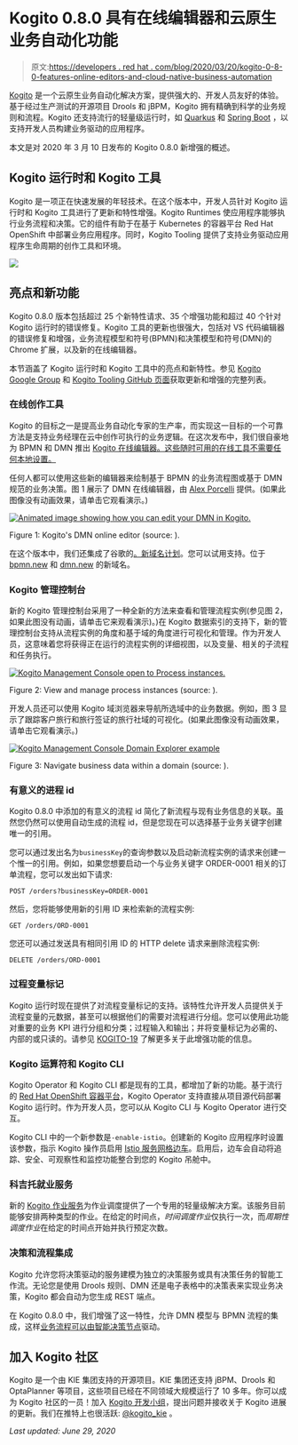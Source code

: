 # Kogito 0.8.0 具有在线编辑器和云原生业务自动化功能

> 原文:[https://developers . red hat . com/blog/2020/03/20/kogito-0-8-0-features-online-editors-and-cloud-native-business-automation](https://developers.redhat.com/blog/2020/03/20/kogito-0-8-0-features-online-editors-and-cloud-native-business-automation)

[Kogito](http://kogito.kie.org/) 是一个云原生业务自动化解决方案，提供强大的、开发人员友好的体验。基于经过生产测试的开源项目 Drools 和 jBPM，Kogito 拥有精确到科学的业务规则和流程。Kogito 还支持流行的轻量级运行时，如 [Quarkus](https://developers.redhat.com/blog/2019/08/29/kogito-for-quarkus-intelligent-applications/) 和 [Spring Boot](https://developers.redhat.com/blog/2019/08/29/create-your-first-application-with-kogito/) ，以支持开发人员构建业务驱动的应用程序。

本文是对 2020 年 3 月 10 日发布的 Kogito 0.8.0 新增强的概述。

## Kogito 运行时和 Kogito 工具

Kogito 是一项正在快速发展的年轻技术。在这个版本中，开发人员针对 Kogito 运行时和 Kogito 工具进行了更新和特性增强。Kogito Runtimes 使应用程序能够执行业务流程和决策。它的组件有助于在基于 Kubernetes 的容器平台 Red Hat OpenShift 中部署业务应用程序。同时，Kogito Tooling 提供了支持业务驱动应用程序生命周期的创作工具和环境。

![](../Images/265428a713537716b4286384ea5a7695.png)

## 亮点和新功能

Kogito 0.8.0 版本包括超过 25 个新特性请求、35 个增强功能和超过 40 个针对 Kogito 运行时的错误修复。Kogito 工具的更新也很强大，包括对 VS 代码编辑器的错误修复和增强，业务流程模型和符号(BPMN)和决策模型和符号(DMN)的 Chrome 扩展，以及新的在线编辑器。

本节涵盖了 Kogito 运行时和 Kogito 工具中的亮点和新特性。参见 [Kogito Google Group](https://groups.google.com/forum/?utm_medium=email&utm_source=footer#!msg/kogito-development/hx9LkWj6Dyc/LIEFbUBqAgAJ) 和 [Kogito Tooling GitHub 页面](https://github.com/kiegroup/kogito-tooling/releases)获取更新和增强的完整列表。

### 在线创作工具

Kogito 的目标之一是提高业务自动化专家的生产率，而实现这一目标的一个可靠方法是支持业务经理在云中创作可执行的业务逻辑。在这次发布中，我们很自豪地为 BPMN 和 DMN 推出 [Kogito 在线编辑器。这些随时可用的在线工具不需要任何本地设置。](https://kiegroup.github.io/kogito-online/)

任何人都可以使用这些新的编辑器来绘制基于 BPMN 的业务流程图或基于 DMN 规范的业务决策。图 1 展示了 DMN 在线编辑器，由 [Alex Porcelli](https://porcelli.me/announcement/tooling/online/bpmn/dmn/2020/03/12/online-new-editors.html) 提供。(如果此图像没有动画效果，请单击它观看演示。)

[![Animated image showing how you can edit your DMN in Kogito.](../Images/165e4834ad6415e3661318a6b91ee88c.png "try-sample")](/sites/default/files/blog/2020/03/try-sample.gif)

Figure 1: Kogito's DMN online editor (source: ).

在这个版本中，我们还集成了谷歌的[。新域名计划](https://www.techradar.com/news/google-brings-its-new-tld-to-the-rest-of-the-internet)。您可以试用支持。位于 [bpmn.new](http://bpmn.new) 和 [dmn.new](http://dmn.new) 的新域名。

### Kogito 管理控制台

新的 Kogito 管理控制台采用了一种全新的方法来查看和管理流程实例(参见图 2，如果此图没有动画，请单击它来观看演示)。)在 Kogito 数据索引的支持下，新的管理控制台支持从流程实例的角度和基于域的角度进行可视化和管理。作为开发人员，这意味着您将获得正在运行的流程实例的详细视图，以及变量、相关的子流程和任务执行。

[![Kogito Management Console open to Process instances.](../Images/7517fa97e63b67816b84da9e057f280a.png "monitoring-process-instances-080 1280")](/sites/default/files/blog/2020/03/monitoring-process-instances-080-1280.gif)

Figure 2: View and manage process instances (source: ).

开发人员还可以使用 Kogito 域浏览器来导航所选域中的业务数据。例如，图 3 显示了跟踪客户旅行和旅行签证的旅行社域的可视化。(如果此图像没有动画效果，请单击它观看演示。)

[![Kogito Management Console Domain Explorer example](../Images/eff58347985942459fea7f87840e08de.png "monitoring-domain-explorer-080-1280")](/sites/default/files/blog/2020/03/monitoring-domain-explorer-080-1280.gif)

Figure 3: Navigate business data within a domain (source: ).

### 有意义的进程 id

Kogito 0.8.0 中添加的有意义的流程 id 简化了新流程与现有业务信息的关联。虽然您仍然可以使用自动生成的流程 id，但是您现在可以选择基于业务关键字创建唯一的引用。

您可以通过发出名为`businessKey`的查询参数以及启动新流程实例的请求来创建一个惟一的引用。例如，如果您想要启动一个与业务关键字 ORDER-0001 相关的订单流程，您可以发出如下请求:

```
POST /orders?businessKey=ORDER-0001

```

然后，您将能够使用新的引用 ID 来检索新的流程实例:

```
GET /orders/ORD-0001

```

您还可以通过发送具有相同引用 ID 的 HTTP delete 请求来删除流程实例:

```
DELETE /orders/ORD-0001

```

### 过程变量标记

Kogito 运行时现在提供了对流程变量标记的支持。该特性允许开发人员提供关于流程变量的元数据，甚至可以根据他们的需要对流程进行分组。您可以使用此功能对重要的业务 KPI 进行分组和分类；过程输入和输出；并将变量标记为必需的、内部的或只读的。请参见 [KOGITO-19](https://issues.redhat.com/browse/KOGITO-19) 了解更多关于此增强功能的信息。

### Kogito 运算符和 Kogito CLI

Kogito Operator 和 Kogito CLI 都是现有的工具，都增加了新的功能。基于流行的 [Red Hat OpenShift 容器平台](https://developers.redhat.com/products/openshift/overview)，Kogito Operator 支持直接从项目源代码部署 Kogito 运行时。作为开发人员，您可以从 Kogito CLI 与 Kogito Operator 进行交互。

Kogito CLI 中的一个新参数是`-enable-istio`。创建新的 Kogito 应用程序时设置该参数，指示 Kogito 操作员启用 [Istio 服务网格边车](https://istio.io/docs/concepts/what-is-istio/)。启用后，边车会自动将追踪、安全、可观察性和监控功能整合到您的 Kogito 吊舱中。

### 科吉托就业服务

新的 [Kogito 作业服务](https://github.com/kiegroup/kogito-runtimes/wiki/Jobs-Service)为作业调度提供了一个专用的轻量级解决方案。该服务目前能够安排两种类型的作业。在给定的时间点，*时间调度作业*仅执行一次，而*周期性调度作业*在给定的时间点开始并执行预定次数。

### 决策和流程集成

Kogito 允许您将决策驱动的服务建模为独立的决策服务或具有决策任务的智能工作流。无论您是使用 Drools 规则、DMN 还是电子表格中的决策表来实现业务决策，Kogito 都会自动为您生成 REST 端点。

在 Kogito 0.8.0 中，我们增强了这一特性，允许 DMN 模型与 BPMN 流程的集成，这样[业务流程可以由智能决策节点](http://blog.athico.com/2020/03/kogito-ergo-rules-from-knowledge-to.html)驱动。

## 加入 Kogito 社区

Kogito 是一个由 KIE 集团支持的开源项目。KIE 集团还支持 jBPM、Drools 和 OptaPlanner 等项目，这些项目已经在不同领域大规模运行了 10 多年。你可以成为 Kogito 社区的一员！加入 [Kogito 开发小组](https://groups.google.com/forum/?utm_medium=email&utm_source=footer#!forum/kogito-development)，提出问题并接收关于 Kogito 进展的更新。我们在推特上也很活跃: [@kogito_kie](https://twitter.com/kogito_kie) 。

*Last updated: June 29, 2020*